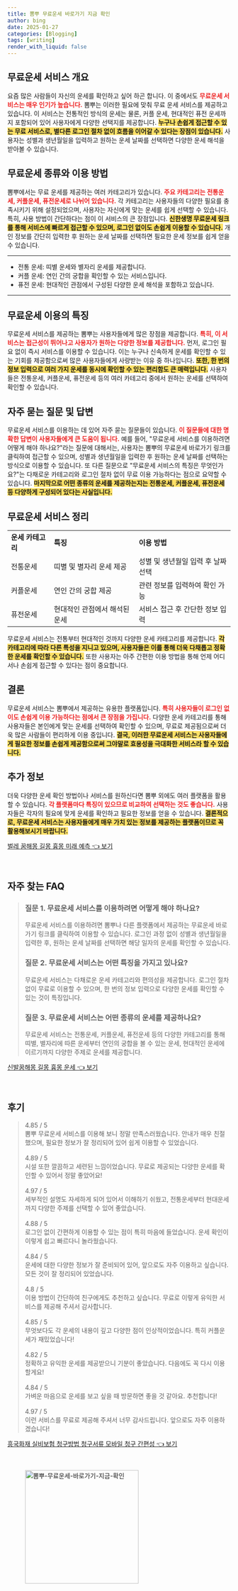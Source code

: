 ```yaml
---
title: 뽐뿌 무료운세 바로가기 지금 확인
author: bing
date: 2025-01-27
categories: [Blogging]
tags: [writing]
render_with_liquid: false
---
```



<h2 id='무료운세 서비스 개요'>무료운세 서비스 개요</h2>

<p>요즘 많은 사람들이 자신의 운세를 확인하고 싶어 하곤 합니다. 이 중에서도 <b><span style="color: #ee2323;">무료운세 서비스는 매우 인기가 높습니다.</span></b> 뽐뿌는 이러한 필요에 맞춰 무료 운세 서비스를 제공하고 있습니다. 이 서비스는 전통적인 방식의 운세는 물론, 커플 운세, 현대적인 퓨전 운세까지 포함되어 있어 사용자에게 다양한 선택지를 제공합니다. <b><span style="background-color: #ffe066;">누구나 손쉽게 접근할 수 있는 무료 서비스로, 별다른 로그인 절차 없이 흐름을 이어갈 수 있다는 장점이 있습니다.</span></b> 사용자는 성별과 생년월일을 입력하고 원하는 운세 날짜를 선택하면 다양한 운세 해석을 받아볼 수 있습니다.</p>

<h2 id='무료운세 종류와 이용 방법'>무료운세 종류와 이용 방법</h2>

<p>뽐뿌에서는 무료 운세를 제공하는 여러 카테고리가 있습니다. <b><span style="color: #ee2323;">주요 카테고리는 전통운세, 커플운세, 퓨전운세로 나뉘어 있습니다.</span></b> 각 카테고리는 사용자들의 다양한 필요를 충족시키기 위해 설정되었으며, 사용자는 자신에게 맞는 운세를 쉽게 선택할 수 있습니다. 특히, 사용 방법이 간단하다는 점이 이 서비스의 큰 장점입니다. <b><span style="background-color: #ffe066;">신한생명 무료운세 링크를 통해 서비스에 빠르게 접근할 수 있으며, 로그인 없이도 손쉽게 이용할 수 있습니다.</span></b> 개인 정보를 간단히 입력한 후 원하는 운세 날짜를 선택하면 필요한 운세 정보를 쉽게 얻을 수 있습니다.</p>

<hr />

<ul>
    <li>전통 운세: 띠별 운세와 별자리 운세를 제공합니다.</li>
    <li>커플 운세: 연인 간의 궁합을 확인할 수 있는 서비스입니다.</li>
    <li>퓨전 운세: 현대적인 관점에서 구성된 다양한 운세 해석을 포함하고 있습니다.</li>
</ul>

<hr />

<h2 id='무료운세 이용의 특징'>무료운세 이용의 특징</h2>

<p>무료운세 서비스를 제공하는 뽐뿌는 사용자들에게 많은 장점을 제공합니다. <b><span style="color: #ee2323;">특히, 이 서비스는 접근성이 뛰어나고 사용자가 원하는 다양한 정보를 제공합니다.</span></b> 먼저, 로그인 필요 없이 즉시 서비스를 이용할 수 있습니다. 이는 누구나 신속하게 운세를 확인할 수 있는 기회를 제공함으로써 많은 사용자들에게 사랑받는 이유 중 하나입니다. <b><span style="background-color: #ffe066;">또한, 한 번의 정보 입력으로 여러 가지 운세를 동시에 확인할 수 있는 편리함도 큰 매력입니다.</span></b> 사용자들은 전통운세, 커플운세, 퓨전운세 등의 여러 카테고리 중에서 원하는 운세를 선택하여 확인할 수 있습니다.</p>

<h2 id='자주 묻는 질문 및 답변'>자주 묻는 질문 및 답변</h2>

<p>무료운세 서비스를 이용하는 데 있어 자주 묻는 질문들이 있습니다. <b><span style="color: #ee2323;">이 질문들에 대한 명확한 답변이 사용자들에게 큰 도움이 됩니다.</span></b> 예를 들어, "무료운세 서비스를 이용하려면 어떻게 해야 하나요?"라는 질문에 대해서는, 사용자는 뽐뿌의 무료운세 바로가기 링크를 클릭하여 접근할 수 있으며, 성별과 생년월일을 입력한 후 원하는 운세 날짜를 선택하는 방식으로 이용할 수 있습니다. 또 다른 질문으로 "무료운세 서비스의 특징은 무엇인가요?"는 다채로운 카테고리와 로그인 절차 없이 무료 이용 가능하다는 점으로 요약할 수 있습니다. <b><span style="background-color: #ffe066;">마지막으로 어떤 종류의 운세를 제공하는지는 전통운세, 커플운세, 퓨전운세 등 다양하게 구성되어 있다는 사실입니다.</span></b></p>

<h2 id='무료운세 서비스 정리'>무료운세 서비스 정리</h2>

<table>
    <tr>
        <td><b>운세 카테고리</b></td>
        <td><b>특징</b></td>
        <td><b>이용 방법</b></td>
    </tr>
    <tr>
        <td>전통운세</td>
        <td>띠별 및 별자리 운세 제공</td>
        <td>성별 및 생년월일 입력 후 날짜 선택</td>
    </tr>
    <tr>
        <td>커플운세</td>
        <td>연인 간의 궁합 제공</td>
        <td>관련 정보를 입력하여 확인 가능</td>
    </tr>
    <tr>
        <td>퓨전운세</td>
        <td>현대적인 관점에서 해석된 운세</td>
        <td>서비스 접근 후 간단한 정보 입력</td>
    </tr>
</table>

<p>무료운세 서비스는 전통부터 현대적인 것까지 다양한 운세 카테고리를 제공합니다. <b><span style="background-color: #ffe066;">각 카테고리에 따라 다른 특성을 지니고 있으며, 사용자들은 이를 통해 더욱 다채롭고 정확한 운세를 확인할 수 있습니다.</span></b> 또한 사용자는 아주 간편한 이용 방법을 통해 언제 어디서나 손쉽게 접근할 수 있다는 점이 중요합니다.</p>

<h2 id='결론'>결론</h2>

<p>무료운세 서비스는 뽐뿌에서 제공하는 유용한 플랫폼입니다. <b><span style="color: #ee2323;">특히 사용자들이 로그인 없이도 손쉽게 이용 가능하다는 점에서 큰 장점을 가집니다.</span></b> 다양한 운세 카테고리를 통해 사용자들은 본인에게 맞는 운세를 선택하여 확인할 수 있으며, 무료로 제공됨으로써 더욱 많은 사람들이 편리하게 이용 중입니다. <b><span style="background-color: #ffe066;">결국, 이러한 무료운세 서비스는 사용자들에게 필요한 정보를 손쉽게 제공함으로써 그야말로 효용성을 극대화한 서비스라 할 수 있습니다.</span></b></p>

<h2 id='추가 정보'>추가 정보</h2>

<p>더욱 다양한 운세 확인 방법이나 서비스를 원하신다면 뽐뿌 외에도 여러 플랫폼을 활용할 수 있습니다. <b><span style="color: #ee2323;">각 플랫폼마다 특징이 있으므로 비교하여 선택하는 것도 좋습니다.</span></b> 사용자들은 각자의 필요에 맞게 운세를 확인하고 필요한 정보를 얻을 수 있습니다. <b><span style="background-color: #ffe066;">결론적으로, 무료운세 서비스는 사용자들에게 매우 가치 있는 정보를 제공하는 플랫폼이므로 꼭 활용해보시기 바랍니다.</span></b></p>


<p><a class="click-button" title="벌레 꿈해몽 길몽 흉몽 미래 예측" href="https://blackassets.github.io/posts/%EB%B2%8C%EB%A0%88-%EA%BF%88%ED%95%B4%EB%AA%BD-%EA%B8%B8%EB%AA%BD-%ED%9D%89%EB%AA%BD-%EB%AF%B8%EB%9E%98-%EC%98%88%EC%B8%A1/" rel="dofollow">벌레 꿈해몽 길몽 흉몽 미래 예측 👈 보기</a></p><br>
<h2 id='자주_찾는_FAQ'>자주 찾는 FAQ</h2>
<div itemscope="" itemtype="https://schema.org/FAQPage"> 
<blockquote> 
<div itemscope="" itemprop="mainEntity" itemtype="https://schema.org/Question"> 
<h3 itemprop="name">질문 1. 무료운세 서비스를 이용하려면 어떻게 해야 하나요?</h3> 
<div itemscope="" itemprop="acceptedAnswer" itemtype="https://schema.org/Answer"> 
<span itemprop="text"> 
<p>무료운세 서비스를 이용하려면 뽐뿌나 다른 플랫폼에서 제공하는 무료운세 바로가기 링크를 클릭하여 이용할 수 있습니다. 로그인 과정 없이 성별과 생년월일을 입력한 후, 원하는 운세 날짜를 선택하면 해당 일자의 운세를 확인할 수 있습니다.</p> 
</span> 
</div> 
</div> 

<div itemscope="" itemprop="mainEntity" itemtype="https://schema.org/Question"> 
<h3 itemprop="name">질문 2. 무료운세 서비스는 어떤 특징을 가지고 있나요?</h3> 
<div itemscope="" itemprop="acceptedAnswer" itemtype="https://schema.org/Answer"> 
<span itemprop="text"> 
<p>무료운세 서비스는 다채로운 운세 카테고리와 편의성을 제공합니다. 로그인 절차 없이 무료로 이용할 수 있으며, 한 번의 정보 입력으로 다양한 운세를 확인할 수 있는 것이 특징입니다.</p> 
</span> 
</div> 
</div> 

<div itemscope="" itemprop="mainEntity" itemtype="https://schema.org/Question"> 
<h3 itemprop="name">질문 3. 무료운세 서비스는 어떤 종류의 운세를 제공하나요?</h3> 
<div itemscope="" itemprop="acceptedAnswer" itemtype="https://schema.org/Answer"> 
<span itemprop="text"> 
<p>무료운세 서비스는 전통운세, 커플운세, 퓨전운세 등의 다양한 카테고리를 통해 띠별, 별자리에 따른 운세부터 연인의 궁합을 볼 수 있는 운세, 현대적인 운세에 이르기까지 다양한 주제로 운세를 제공합니다.</p> 
</span> 
</div> 
</div> 

</blockquote> 
</div>
<p><a class="click-button" title="신발꿈해몽 길몽 흉몽 운세" href="https://blackassets.github.io/posts/%EC%8B%A0%EB%B0%9C%EA%BF%88%ED%95%B4%EB%AA%BD-%EA%B8%B8%EB%AA%BD-%ED%9D%89%EB%AA%BD-%EC%9A%B4%EC%84%B8/" rel="dofollow">신발꿈해몽 길몽 흉몽 운세 👈 보기</a></p><br>
<h2 id='후기'>후기</h2>
<div itemscope itemtype="https://schema.org/Product">
  <blockquote>
  <div itemprop="review" itemscope itemtype="https://schema.org/Review">
      <div itemprop="reviewRating" itemscope itemtype="https://schema.org/Rating"> <span itemprop="ratingValue">4.85</span> / <span itemprop="bestRating">5</span> </div>
      <span itemprop="reviewBody">뽐뿌 무료운세 서비스를 이용해 보니 정말 만족스러웠습니다. 안내가 매우 친절했으며, 필요한 정보가 잘 정리되어 있어 쉽게 이용할 수 있었습니다.</span>
  </div>
  <br>
  <div itemprop="review" itemscope itemtype="https://schema.org/Review">
      <div itemprop="reviewRating" itemscope itemtype="https://schema.org/Rating"> <span itemprop="ratingValue">4.89</span> / <span itemprop="bestRating">5</span> </div>
      <span itemprop="reviewBody">시설 또한 깔끔하고 세련된 느낌이었습니다. 무료로 제공되는 다양한 운세를 확인할 수 있어서 정말 좋았어요!</span>
  </div>
  <br>
  <div itemprop="review" itemscope itemtype="https://schema.org/Review">
      <div itemprop="reviewRating" itemscope itemtype="https://schema.org/Rating"> <span itemprop="ratingValue">4.97</span> / <span itemprop="bestRating">5</span> </div>
      <span itemprop="reviewBody">세부적인 설명도 자세하게 되어 있어서 이해하기 쉬웠고, 전통운세부터 현대운세까지 다양한 주제를 선택할 수 있어 좋았습니다.</span>
  </div>
  <br>
  <div itemprop="review" itemscope itemtype="https://schema.org/Review">
      <div itemprop="reviewRating" itemscope itemtype="https://schema.org/Rating"> <span itemprop="ratingValue">4.88</span> / <span itemprop="bestRating">5</span> </div>
      <span itemprop="reviewBody">로그인 없이 간편하게 이용할 수 있는 점이 특히 마음에 들었습니다. 운세 확인이 이렇게 쉽고 빠르다니 놀라웠습니다.</span>
  </div>
  <br>
  <div itemprop="review" itemscope itemtype="https://schema.org/Review">
      <div itemprop="reviewRating" itemscope itemtype="https://schema.org/Rating"> <span itemprop="ratingValue">4.84</span> / <span itemprop="bestRating">5</span> </div>
      <span itemprop="reviewBody">운세에 대한 다양한 정보가 잘 준비되어 있어, 앞으로도 자주 이용하고 싶습니다. 모든 것이 잘 정리되어 있었습니다.</span>
  </div>
  <br>
  <div itemprop="review" itemscope itemtype="https://schema.org/Review">
      <div itemprop="reviewRating" itemscope itemtype="https://schema.org/Rating"> <span itemprop="ratingValue">4.8</span> / <span itemprop="bestRating">5</span> </div>
      <span itemprop="reviewBody">이용 방법이 간단하여 친구에게도 추천하고 싶습니다. 무료로 이렇게 유익한 서비스를 제공해 주셔서 감사합니다.</span>
  </div>
  <br>
  <div itemprop="review" itemscope itemtype="https://schema.org/Review">
      <div itemprop="reviewRating" itemscope itemtype="https://schema.org/Rating"> <span itemprop="ratingValue">4.85</span> / <span itemprop="bestRating">5</span> </div>
      <span itemprop="reviewBody">무엇보다도 각 운세의 내용이 깊고 다양한 점이 인상적이었습니다. 특히 커플운세가 재밌었습니다!</span>
  </div>
  <br>
  <div itemprop="review" itemscope itemtype="https://schema.org/Review">
      <div itemprop="reviewRating" itemscope itemtype="https://schema.org/Rating"> <span itemprop="ratingValue">4.82</span> / <span itemprop="bestRating">5</span> </div>
      <span itemprop="reviewBody">정확하고 유익한 운세를 제공받으니 기분이 좋았습니다. 다음에도 꼭 다시 이용할게요!</span>
  </div>
  <br>
  <div itemprop="review" itemscope itemtype="https://schema.org/Review">
      <div itemprop="reviewRating" itemscope itemtype="https://schema.org/Rating"> <span itemprop="ratingValue">4.84</span> / <span itemprop="bestRating">5</span> </div>
      <span itemprop="reviewBody">가벼운 마음으로 운세를 보고 싶을 때 방문하면 좋을 것 같아요. 추천합니다!</span>
  </div>
  <br>
  <div itemprop="review" itemscope itemtype="https://schema.org/Review">
      <div itemprop="reviewRating" itemscope itemtype="https://schema.org/Rating"> <span itemprop="ratingValue">4.97</span> / <span itemprop="bestRating">5</span> </div>
      <span itemprop="reviewBody">이런 서비스를 무료로 제공해 주셔서 너무 감사드립니다. 앞으로도 자주 이용하겠습니다!</span>
  </div>
  </blockquote>
</div>
<p><a class="click-button" title="흥국화재 실비보험 청구방법 청구서류 모바일 청구 간편성" href="https://blackassets.github.io/posts/%ED%9D%A5%EA%B5%AD%ED%99%94%EC%9E%AC-%EC%8B%A4%EB%B9%84%EB%B3%B4%ED%97%98-%EC%B2%AD%EA%B5%AC%EB%B0%A9%EB%B2%95-%EC%B2%AD%EA%B5%AC%EC%84%9C%EB%A5%98-%EB%AA%A8%EB%B0%94%EC%9D%BC-%EC%B2%AD%EA%B5%AC-%EA%B0%84%ED%8E%B8%EC%84%B1/" rel="dofollow">흥국화재 실비보험 청구방법 청구서류 모바일 청구 간편성 👈 보기</a></p><br>
<figure class="image"><img src="https://blackassets.github.io/assets/img/thumbnail/뽐뿌-무료운세-바로가기-지금-확인.webp" alt="뽐뿌-무료운세-바로가기-지금-확인" width="256" height="256"></figure>